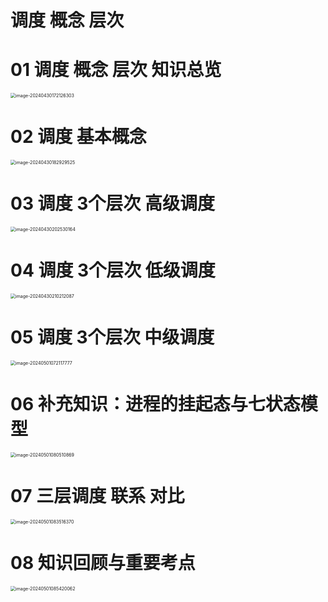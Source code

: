 # 调度 概念 层次



# 01 调度 概念 层次 知识总览

<img src="https://cvp.oss-cn-shanghai.aliyuncs.com/picgo/202404301721392.png" alt="image-20240430172126303" style="zoom:50%;" />



# 02 调度 基本概念

<img src="https://cvp.oss-cn-shanghai.aliyuncs.com/picgo/202404301829707.png" alt="image-20240430182929525" style="zoom: 50%;" />



# 03 调度 3个层次 高级调度

<img src="https://cvp.oss-cn-shanghai.aliyuncs.com/picgo/202404302025356.png" alt="image-20240430202530164" style="zoom:50%;" />



# 04 调度 3个层次 低级调度

<img src="https://cvp.oss-cn-shanghai.aliyuncs.com/picgo/202404302102288.png" alt="image-20240430210212087" style="zoom:50%;" />



# 05 调度 3个层次 中级调度

<img src="https://cvp.oss-cn-shanghai.aliyuncs.com/picgo/202405010721947.png" alt="image-20240501072117777" style="zoom:50%;" />



# 06 补充知识：进程的挂起态与七状态模型

<img src="https://cvp.oss-cn-shanghai.aliyuncs.com/picgo/202405010805237.png" alt="image-20240501080510869" style="zoom:50%;" />



# 07 三层调度 联系 对比

<img src="https://cvp.oss-cn-shanghai.aliyuncs.com/picgo/202405010835664.png" alt="image-20240501083516370" style="zoom:50%;" />



# 08 知识回顾与重要考点

<img src="https://cvp.oss-cn-shanghai.aliyuncs.com/picgo/202405010854300.png" alt="image-20240501085420062" style="zoom:50%;" />
